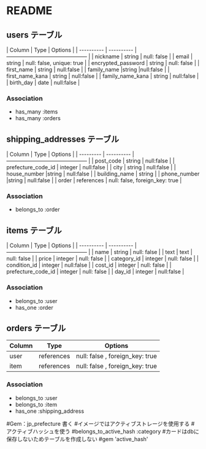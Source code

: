# README

## users テーブル

| Column | Type | Options |
| ---------- | ---------- | ——————————————— |
| nickname  | string | null: false |
| email | string |  null: false, unique: true |
| encrypted_password | string | null: false |
| first_name | string | null:false |
| family_name |string |null:false |
| first_name_kana | string | null:false | 
| family_name_kana | string | null:false |
| birth_day | date | null:false |


### Association

- has_many :items
- has_many :orders

## shipping_addresses テーブル

| Column | Type | Options |
| --------- | ---------- | ——————————————— |
| post_code | string | null:false |
| prefecture_code_id | integer | null:false |
| city | string | null:false |
| house_number |string | null:false |
| building_name	| string |
| phone_number |string | null:false |
| order | references | null: false, foreign_key: true |

### Association

- belongs_to :order


## items テーブル

| Column | Type | Options |
| ---------- | ---------- | ——————————————— |
| name               | string | null: false |
| text               | text | null: false |
| price              | integer | null: false |
| category_id        | integer | null: false |
| condition_id       | integer | null:false |
| cost_id            | integer | null: false |
| prefecture_code_id | integer | null: false |
| day_id             | integer | null:false |


### Association

- belongs_to :user
- has_one :order

## orders テーブル

| Column | Type | Options |
| ---------- | ---------- | ------------------------------ |
| user | references | null: false , foreign_key: true|
| item | references | null: false , foreign_key: true|

### Association

- belongs_to :user
- belongs_to :item
- has_one :shipping_address

#Gem：jp_prefecture 書く
#イメージではアクティブストレージを使用する
#アクティブハッシュを使う
#belongs_to_active_hash :category
#カードはdbに保存しないためテーブルを作成しない
#gem 'active_hash'

